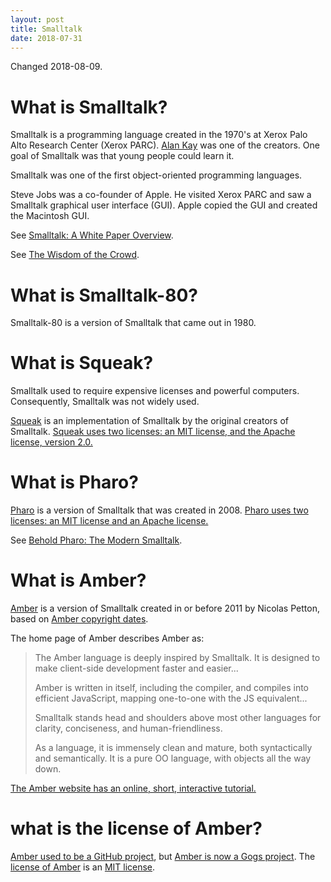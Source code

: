 ```yaml
---
layout: post
title: Smalltalk
date: 2018-07-31
---
```


Changed 2018-08-09.

# What is Smalltalk?

Smalltalk is a programming language created in the 1970's at Xerox Palo Alto Research Center (Xerox PARC). [Alan Kay](https://www.britannica.com/biography/Alan-Kay) was one of the creators. One goal of Smalltalk was that young people could learn it.

Smalltalk was one of the first object-oriented programming languages.

Steve Jobs was a co-founder of Apple. He visited Xerox PARC and saw a Smalltalk graphical user interface (GUI). Apple copied the GUI and created the Macintosh GUI.

See [Smalltalk: A White Paper Overview](https://web.cecs.pdx.edu/~harry/musings/SmalltalkOverview.html).

See [The Wisdom of the Crowd](https://hackernoon.com/the-wisdom-of-the-crowd-c7aff954bd5f).

# What is Smalltalk-80?

Smalltalk-80 is a version of Smalltalk that came out in 1980.

# What is Squeak?

Smalltalk used to require expensive licenses and powerful computers. Consequently, Smalltalk was not widely used.

[Squeak](https://squeak.org/) is an implementation of Smalltalk by the original creators of Smalltalk. [Squeak uses two licenses: an MIT license, and the Apache license, version 2.0.](https://squeak.org/license/)

# What is Pharo?

[Pharo](https://pharo.org/web) is a version of Smalltalk that was created in 2008. [Pharo uses two licenses: an MIT license and an Apache license.](https://pharo.org/web/license)

See [Behold Pharo: The Modern Smalltalk](https://medium.com/smalltalk-talk/behold-pharo-the-modern-smalltalk-38e132c46053).

# What is Amber?

[Amber](https://amber-lang.net/) is a version of Smalltalk created in or before 2011 by Nicolas Petton, based on [Amber copyright dates](https://github.com/amber-smalltalk/amber).

The home page of Amber describes Amber as:

> The Amber language is deeply inspired by Smalltalk. It is designed to make client-side development faster and easier...
>
> Amber is written in itself, including the compiler, and compiles into efficient JavaScript, mapping one-to-one with the JS equivalent...
>
> Smalltalk stands head and shoulders above most other languages for clarity, conciseness, and human-friendliness.
>
> As a language, it is immensely clean and mature, both syntactically and semantically. It is a pure OO language, with objects all the way down.

[The Amber website has an online, short, interactive tutorial.](https://amber-lang.net/learn.html)

# what is the license of Amber?

[Amber used to be a GitHub project](https://github.com/amber-smalltalk/amber), but [Amber is now a Gogs project](https://lolg.it/amber/amber). The [license of Amber](https://lolg.it/amber/amber/src/master/LICENSE) is an [MIT license](https://opensource.org/licenses/MIT).
